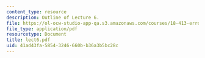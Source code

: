 ```yaml
---
content_type: resource
description: Outline of Lecture 6.
file: https://ol-ocw-studio-app-qa.s3.amazonaws.com/courses/18-413-error-correcting-codes-laboratory-spring-2004/41ad43fa58543246660bb36a3b5bc28c_lect6.pdf
file_type: application/pdf
resourcetype: Document
title: lect6.pdf
uid: 41ad43fa-5854-3246-660b-b36a3b5bc28c
---
```

